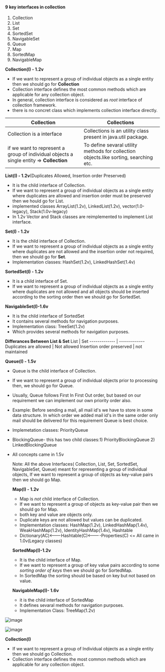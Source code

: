 #### 9 key interfaces in collection ####
1. Collection
2. List
3. Set
4. SortedSet
5. NavigableSet
6. Queue
7. Map
8. SortedMap
9. NavigableMap

**Collection(I) - 1.2v**
- If we want to represent a group of individual objects as a single entity then we should go for **Collection**
- Collection interface defines the most common methods which are applicable for any collection object.
- In general, collection interface is considered as *root* interface of collection framework.
- there is no concret class which implements collection interface directly.


Collection  | Collections
------------- | -------------
Collection is a interface  |  Collections is an utility class present in java.util package.
if we want to represent a group of individual objects a single entity => **Collection**  | To define sevaral utility methods for collection objects.like sorting, searching etc.





  **List(I) - 1.2v**(Duplicates Allowed, Insertion order Preserved)

  - It is the child interface of Collection.
  - If we want to represent a group of individual objects as a single entity where duplicates are allowed and insertion order must be preserved then we hould go for List.
  - implemented classes ArrayList(1.2v), LinkedList(1.2v), vector(1.0-legacy), Stack(1.0v-legacy)
  - In 1.2v Vector and Stack classes are reimplemented to implement List interface.
 
  **Set(I) - 1.2v**
  - It is the child interface of Collection.
  - If we want to represent a group of individual objects as a single entity where duplicates are not allowed and the insertion order not required, then we should go for **Set**.
  - Implementation classes: HashSet(1.2v), LinkedHashSet(1.4v)
 
  **SortedSet(I) - 1.2v**
  - It is a child interface of Set.
  - If we want to represent a group of individual objects as a single entity where duplicates are not allowed and all objects should be inserted according to the sorting order then we should go for SortedSet.


  **NavigableSet(I)-1.6v**
  - It is the child interface of SortedSet
  - It contains several methods for navigation purposes.
  - Implementation class: TreeSet(1.2v)
  - Which provides several methods for navigation purposes.

 **Differances Between List & Set**
  List  | Set
------------- | -------------
Duplicates are allowed | Not allowed
Insertion order preserved | not maintained


**Queue(I) - 1.5v**
- Queue is the child interface of Collection.
- If we want to represent a group of individual objects prior to processing then, we should go for Queue.
- Usually, Queue follows First In First Out order, but based on our requirement we can implement our own priority order also.
- Example: Before sending a mail, all mail id's we have to store in some data structure. In which order we added mail id's in the same order only mail should be delivered for this requirement Queue is best choice.
- Implemetation classes: PriorityQueue
- BlockingQueue- this has two child classes:1) PriorityBlockingQueue 2) LinkedBlockingQueue
- All concepts came in 1.5v

  Note: All the above Interfaces( Collection, List, Set, SortedSet, NavigableSet, Queue) meant for representing a group of individual objects, If we want to represent a group of objects as key-value pairs then we should go Map.


  **Map(I) - 1.2v**
  - Map is *not* child interface of Collection.
  - If we want to represent a group of objects as key-value pair then we should go for Map.
  - both key and value are objects only.
  - Duplicate keys are not allowed but values can be duplicated.
  - Implementation classes: HashMap(1.2v), LinkedHashMap(1.4v), WeakHashMap(1.2v), IdentityHashMap(1.4v), Hashtable
  - Dictionary(AC)<---Hashtable(C)<----Properties(C)  <= All came in 1.0v(Legacy classes)
 
  **SortedMap(I)-1.2v**

  - It is the child interface of Map.
  - If we want to represent a group of key value pairs according to some *sorting order of keys* then we should go for SortedMap.
  - In SortedMap the sorting should be based on key but not based on value.
 
  **NavigableMap(I)- 1.6v**

  - it is the child interface of SortedMap
  - It defines sevaral methods for navigation purposes.
  - Implementation Class: TreeMap(1.2v)
 
 ![image](https://github.com/user-attachments/assets/ecc119fc-0f0b-4b97-9e7f-1da1b5ac0b7a)



![image](https://github.com/user-attachments/assets/8e841723-5c63-408f-a66e-08d8c3a28140)


**Collection(I)**
- If we want to represent a group of Individual objects as a single entity then we should go Collection.
- Collection interface defines the most common methods which are applicable for any collection object.

